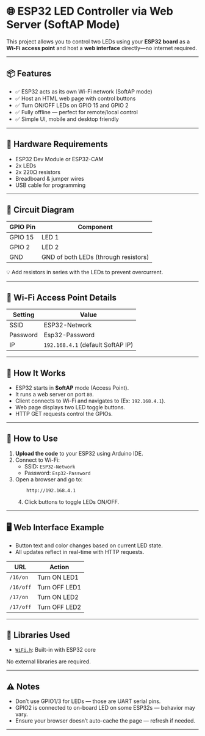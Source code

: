 # 🌐 ESP32 LED Controller via Web Server (SoftAP Mode)

This project allows you to control two LEDs using your **ESP32 board** as a **Wi-Fi access point** and host a **web interface** directly—no internet required.

---

## 📦 Features

- ✅ ESP32 acts as its own Wi-Fi network (SoftAP mode)
- ✅ Host an HTML web page with control buttons
- ✅ Turn ON/OFF LEDs on GPIO 15 and GPIO 2
- ✅ Fully offline — perfect for remote/local control
- ✅ Simple UI, mobile and desktop friendly

---

## 🧰 Hardware Requirements

- ESP32 Dev Module or ESP32-CAM
- 2x LEDs
- 2x 220Ω resistors
- Breadboard & jumper wires
- USB cable for programming

---

## 📐 Circuit Diagram

| GPIO Pin | Component |
|----------|-----------|
| GPIO 15  | LED 1     |
| GPIO 2   | LED 2     |
| GND      | GND of both LEDs (through resistors) |

💡 Add resistors in series with the LEDs to prevent overcurrent.

---

## 📶 Wi-Fi Access Point Details

| Setting   | Value             |
|-----------|------------------|
| SSID      | ESP32-Network     |
| Password  | Esp32-Password    |
| IP        | `192.168.4.1`     (default SoftAP IP)

---

## 🧠 How It Works

- ESP32 starts in **SoftAP** mode (Access Point).
- It runs a web server on port `80`.
- Client connects to Wi-Fi and navigates to (Ex: `192.168.4.1`).
- Web page displays two LED toggle buttons.
- HTTP GET requests control the GPIOs.

---

## 🧪 How to Use

1. **Upload the code** to your ESP32 using Arduino IDE.
2. Connect to Wi-Fi:
   - SSID: `ESP32-Network`
   - Password: `Esp32-Password`
3. Open a browser and go to: 
    ```
        http://192.168.4.1
    ```
    4. Click buttons to toggle LEDs ON/OFF.

---

## 🖥️ Web Interface Example

- Button text and color changes based on current LED state.
- All updates reflect in real-time with HTTP requests.

| URL             | Action        |
|-----------------|---------------|
| `/16/on`        | Turn ON LED1  |
| `/16/off`       | Turn OFF LED1 |
| `/17/on`        | Turn ON LED2  |
| `/17/off`       | Turn OFF LED2 |

---

## 🧱 Libraries Used

- [`WiFi.h`](https://www.arduino.cc/en/Reference/WiFi): Built-in with ESP32 core

No external libraries are required.

---

## ⚠️ Notes

- Don’t use GPIO1/3 for LEDs — those are UART serial pins.
- GPIO2 is connected to on-board LED on some ESP32s — behavior may vary.
- Ensure your browser doesn’t auto-cache the page — refresh if needed.

---
